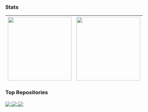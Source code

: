 ### Stats

| <img height=200 align="center" src="https://github-readme-stats-weld-phi-66.vercel.app/api?username=fanchenbao&show=reviews,prs_merged,prs_merged_percentage&show_icons=true&theme=monokai" /> | <img height=200 align="center" src="https://github-readme-stats-weld-phi-66.vercel.app/api/top-langs/?size_weight=1&count_weight=0&username=FanchenBao&layout=compact&langs_count=7" /> |
| ------------- | ------------- |



### Top Repositories
<a href="https://github.com/FanchenBao/react-native-scroll-indicator">
  <img align="center" src="https://github-readme-stats-weld-phi-66.vercel.app/api/pin/?username=fanchenbao&repo=react-native-scroll-indicator&theme=chartreuse-dark" />
</a>
<a href="https://github.com/FanchenBao/probe_request_injection">
  <img align="center" src="https://github-readme-stats-weld-phi-66.vercel.app/api/pin/?username=fanchenbao&repo=probe_request_injection&theme=chartreuse-dark" />
</a>
<a href="https://github.com/FanchenBao/detect_empty_parking_spot">
  <img align="center" src="https://github-readme-stats-weld-phi-66.vercel.app/api/pin/?username=fanchenbao&repo=detect_empty_parking_spot&theme=chartreuse-dark" />
</a>


